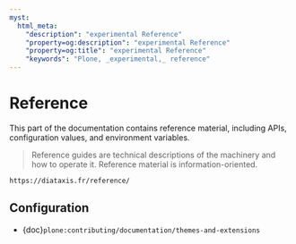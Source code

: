 ```yaml
---
myst:
  html_meta:
    "description": "experimental Reference"
    "property=og:description": "experimental Reference"
    "property=og:title": "experimental Reference"
    "keywords": "Plone, _experimental,_ reference"
---
```


# Reference

This part of the documentation contains reference material, including APIs, configuration values, and environment variables.

> Reference guides are technical descriptions of the machinery and how to operate it.
> Reference material is information-oriented.

```{seealso}
https://diataxis.fr/reference/
```

## Configuration

-   {doc}`plone:contributing/documentation/themes-and-extensions`
